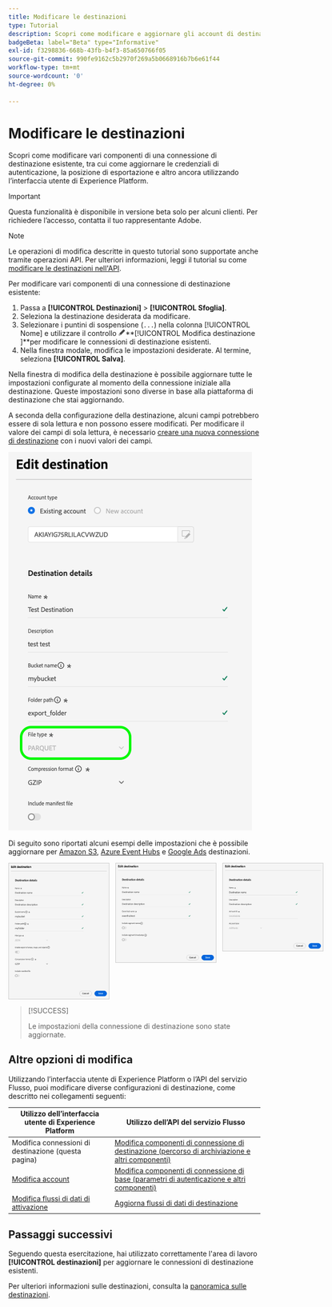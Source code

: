```yaml
---
title: Modificare le destinazioni
type: Tutorial
description: Scopri come modificare e aggiornare gli account di destinazioni esistenti nell’interfaccia utente di Adobe Experience Platform
badgeBeta: label="Beta" type="Informative"
exl-id: f3298836-668b-43fb-b4f3-85a650766f05
source-git-commit: 990fe9162c5b2970f269a5b0668916b7b6e61f44
workflow-type: tm+mt
source-wordcount: '0'
ht-degree: 0%

---
```


# Modificare le destinazioni

Scopri come modificare vari componenti di una connessione di destinazione esistente, tra cui come aggiornare le credenziali di autenticazione, la posizione di esportazione e altro ancora utilizzando l’interfaccia utente di Experience Platform.

>[!IMPORTANT]
>
>Questa funzionalità è disponibile in versione beta solo per alcuni clienti. Per richiedere l’accesso, contatta il tuo rappresentante Adobe.

>[!NOTE]
>
> Le operazioni di modifica descritte in questo tutorial sono supportate anche tramite operazioni API. Per ulteriori informazioni, leggi il tutorial su come [modificare le destinazioni nell&#39;API](/help/destinations/api/edit-destination.md).

Per modificare vari componenti di una connessione di destinazione esistente:

1. Passa a **[!UICONTROL Destinazioni]** > **[!UICONTROL Sfoglia]**.
2. Seleziona la destinazione desiderata da modificare.
3. Selezionare i puntini di sospensione (`...`) nella colonna [!UICONTROL Nome] e utilizzare il controllo ![Modifica destinazione](/help/images/icons/edit.png)**[!UICONTROL Modifica destinazione ]**per modificare le connessioni di destinazione esistenti.
4. Nella finestra modale, modifica le impostazioni desiderate. Al termine, seleziona **[!UICONTROL Salva]**.

Nella finestra di modifica della destinazione è possibile aggiornare tutte le impostazioni configurate al momento della connessione iniziale alla destinazione. Queste impostazioni sono diverse in base alla piattaforma di destinazione che stai aggiornando.

A seconda della configurazione della destinazione, alcuni campi potrebbero essere di sola lettura e non possono essere modificati. Per modificare il valore dei campi di sola lettura, è necessario [creare una nuova connessione di destinazione](../ui/connect-destination.md) con i nuovi valori dei campi.

![Schermata che mostra un campo di sola lettura.](../assets/ui/edit-destinations/read-only.png)

Di seguito sono riportati alcuni esempi delle impostazioni che è possibile aggiornare per [Amazon S3](../catalog/cloud-storage/amazon-s3.md), [Azure Event Hubs](../catalog/cloud-storage/azure-event-hubs.md) e [Google Ads](../catalog/advertising/google-ads-destination.md) destinazioni.

<div style="display: flex; gap: 12px; justify-content: flex-start; align-items: flex-start;">
  <img class="modal-image" src="../assets/ui/edit-destinations/edit-amazon-s3-connection.png" alt="Finestra Modifica destinazione per la destinazione Amazon S3." style="max-width: 200px; height: auto; border: 1px solid #ccc;">
  <img class="modal-image" src="../assets/ui/edit-destinations/edit-eventhubs-connection.png" alt="Schermata Modifica destinazione per la destinazione Azure EventHubs." style="max-width: 200px; height: auto; border: 1px solid #ccc;">
  <img class="modal-image" src="../assets/ui/edit-destinations/edit-google-ads-connection.png" alt="Schermata Modifica destinazione per la destinazione Google Ads." style="max-width: 200px; height: auto; border: 1px solid #ccc;">
</div>

>[!SUCCESS]
>
>Le impostazioni della connessione di destinazione sono state aggiornate.

## Altre opzioni di modifica

Utilizzando l’interfaccia utente di Experience Platform o l’API del servizio Flusso, puoi modificare diverse configurazioni di destinazione, come descritto nei collegamenti seguenti:

| Utilizzo dell’interfaccia utente di Experience Platform | Utilizzo dell’API del servizio Flusso |
|---------|----------|
| Modifica connessioni di destinazione (questa pagina) | [Modifica componenti di connessione di destinazione (percorso di archiviazione e altri componenti)](/help/destinations/api/edit-destination.md#patch-target-connection) |
| [Modifica account](/help/destinations/ui/update-accounts.md) | [Modifica componenti di connessione di base (parametri di autenticazione e altri componenti)](/help/destinations/api/edit-destination.md#patch-base-connection) |
| [Modifica flussi di dati di attivazione](/help/destinations/ui/edit-activation.md) | [Aggiorna flussi di dati di destinazione](/help/destinations/api/update-destination-dataflows.md) |

## Passaggi successivi

Seguendo questa esercitazione, hai utilizzato correttamente l&#39;area di lavoro **[!UICONTROL destinazioni]** per aggiornare le connessioni di destinazione esistenti.

Per ulteriori informazioni sulle destinazioni, consulta la [panoramica sulle destinazioni](../catalog/overview.md).
